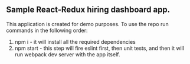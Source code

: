 ## Sample React-Redux hiring dashboard app.

This application is created for demo purposes. To use the repo run commands in the following order:

1. npm i - it will install all the required dependencies
2. npm start - this step will fire eslint first, then unit tests, and then it will run webpack dev server with the app itself.
